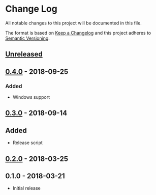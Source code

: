 # Change Log


All notable changes to this project will be documented in this file.

The format is based on [Keep a Changelog](http://keepachangelog.com/en/1.0.0/)
and this project adheres to [Semantic Versioning](http://semver.org/spec/v2.0.0.html).


## [Unreleased]


## [0.4.0] - 2018-09-25

### Added

- Windows support


## [0.3.0] - 2018-09-14

## Added

- Release script


## [0.2.0] - 2018-03-25


## 0.1.0 - 2018-03-21

- Initial release


[Unreleased]: https://github.com/sagikazarmark/fsig/compare/v0.4.0...HEAD
[0.4.0]: https://github.com/sagikazarmark/fsig/compare/v0.3.0...v0.4.0
[0.3.0]: https://github.com/sagikazarmark/fsig/compare/v0.2.0...v0.3.0
[0.2.0]: https://github.com/sagikazarmark/fsig/compare/0.1.0...v0.2.0
